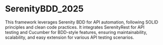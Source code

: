# SerenityBDD_2025
This framework leverages Serenity BDD for API automation, following SOLID principles and clean code practices. It integrates SerenityRest for API testing and Cucumber for BDD-style features, ensuring maintainability, scalability, and easy extension for various API testing scenarios.
